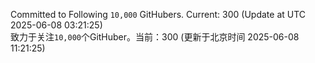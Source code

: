 Committed to Following `10,000` GitHubers. Current: <!-- FOLLOWING_COUNT -->300<!-- FOLLOWING_COUNT --> (Update at UTC <!-- LAST_UPDATED -->2025-06-08 03:21:25<!-- LAST_UPDATED -->)<br>
致力于关注`10,000`个GitHuber。当前：<!-- FOLLOWING_COUNT -->300<!-- FOLLOWING_COUNT --> (更新于北京时间 <!-- LAST_UPDATED_CST -->2025-06-08 11:21:25<!-- LAST_UPDATED_CST -->)
